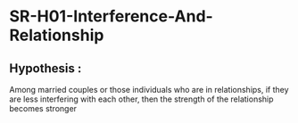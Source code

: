 # SR-H01-Interference-And-Relationship

## Hypothesis : 
Among married couples or those individuals who are in relationships, if they are less interfering with each other, then the strength of the relationship becomes stronger

